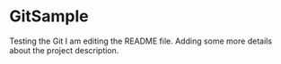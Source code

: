 # GitSample
Testing the Git
I am editing the README file. Adding some more details about the project description.
